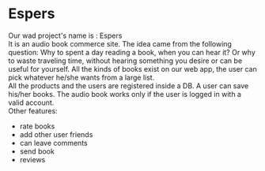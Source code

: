 # Espers
Our wad project's name is :  Espers   
It is an audio book commerce site.  The idea came from the following question: Why to  spent a day reading a book, when you can hear it? Or why to waste traveling time, without hearing   something you desire or can be useful for   yourself. 
All the kinds of books exist on our web app, the user can pick whatever he/she wants from a   large list.  
All the products and the users are registered inside a DB. 
A user can save his/her books. The audio book   works only if the user is logged in with a valid   account.  
Other features: 
- rate books 
- add other user friends 
- can leave comments 
- send book  
- reviews  
